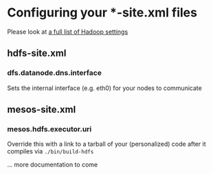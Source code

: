 Configuring your *-site.xml files
======================

Please look at [a full list of Hadoop settings](http://hadoop.apache.org/docs/r2.6.0/hadoop-project-dist/hadoop-hdfs/hdfs-default.xml)

hdfs-site.xml
--------------------------
### dfs.datanode.dns.interface
Sets the internal interface (e.g. eth0) for your nodes to communicate

mesos-site.xml
--------------------------
### mesos.hdfs.executor.uri
Override this with a link to a tarball of your (personalized) code after it compiles via `./bin/build-hdfs`

... more documentation to come